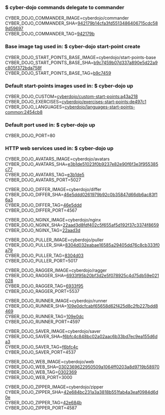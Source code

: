 ### $ cyber-dojo commands delegate to commander

CYBER_DOJO_COMMANDER_IMAGE=cyberdojo/commander
CYBER_DOJO_COMMANDER_SHA=[942179b14cfa3fd5513486406715cdc589d59697](https://github.com/cyber-dojo/commander/commit/942179b14cfa3fd5513486406715cdc589d59697)<br/>
CYBER_DOJO_COMMANDER_TAG=[942179b](https://hub.docker.com/layers/cyberdojo/commander/942179b/images/sha256-00207c4a2f01650ad24f86a1f4d56df704b49a08c6cecef14b076623761d2232)<br/>

### Base image tag used in: $ cyber-dojo start-point create

CYBER_DOJO_START_POINTS_BASE_IMAGE=cyberdojo/start-points-base
CYBER_DOJO_START_POINTS_BASE_SHA=[b9c7459b07d337a890e5d22a9c805f372bda758f](https://github.com/cyber-dojo/start-points-base/commit/b9c7459b07d337a890e5d22a9c805f372bda758f)<br/>
CYBER_DOJO_START_POINTS_BASE_TAG=[b9c7459](https://hub.docker.com/layers/cyberdojo/start-points-base/b9c7459/images/sha256-5da73a48cd03870df1dd31b115314729d1fd630298ecd1723dcf0b21fb46d7bf)<br/>

### Default start-points images used in: $ cyber-dojo up

CYBER_DOJO_CUSTOM=[cyberdojo/custom-start-points:a43a218](https://github.com/cyber-dojo/custom-start-points/commit/a43a2180ebcff6bbad0ed4a05e361a4fd6572141)<br/>
CYBER_DOJO_EXERCISES=[cyberdojo/exercises-start-points:de497c1](https://github.com/cyber-dojo/exercises-start-points/commit/de497c18af9f571d09faab710aa60be9993b3b2d)<br/>
CYBER_DOJO_LANGUAGES=[cyberdojo/languages-start-points-common:2454cb8](https://github.com/cyber-dojo/languages-start-points-common/commit/2454cb87e206729888d36c3f4eb8d90b3e73289a)<br/>

### Default port used in: $ cyber-dojo up

CYBER_DOJO_PORT=80<br/>

### HTTP web services used in: $ cyber-dojo up

CYBER_DOJO_AVATARS_IMAGE=cyberdojo/avatars
CYBER_DOJO_AVATARS_SHA=[e3b1de51023f0b9237e82e90f6f3e3f955385c77](https://github.com/cyber-dojo/avatars/commit/e3b1de51023f0b9237e82e90f6f3e3f955385c77)<br/>
CYBER_DOJO_AVATARS_TAG=[e3b1de5](https://hub.docker.com/layers/cyberdojo/avatars/e3b1de5/images/sha256-9a0b8a4efabfd1b04df377575c5ebf008366b90d73e98ea9c480e8e843f9648c)<br/>
CYBER_DOJO_AVATARS_PORT=5027

CYBER_DOJO_DIFFER_IMAGE=cyberdojo/differ
CYBER_DOJO_DIFFER_SHA=[46e5ddd0261979b92c0b35847d66db6ac83f16a3](https://github.com/cyber-dojo/differ/commit/46e5ddd0261979b92c0b35847d66db6ac83f16a3)<br/>
CYBER_DOJO_DIFFER_TAG=[46e5ddd](https://hub.docker.com/layers/cyberdojo/differ/46e5ddd/images/sha256-c3e6495ab4dee9154ea74916ca77434c5d500486a1f91ac324f3cd59c45325ba)<br/>
CYBER_DOJO_DIFFER_PORT=4567

CYBER_DOJO_NGINX_IMAGE=cyberdojo/nginx
CYBER_DOJO_NGINX_SHA=[22aad3d8fdf402c5f655af5d192f37c3374f8659](https://github.com/cyber-dojo/nginx/commit/22aad3d8fdf402c5f655af5d192f37c3374f8659)<br/>
CYBER_DOJO_NGINX_TAG=[22aad3d](https://hub.docker.com/layers/cyberdojo/nginx/22aad3d/images/sha256-68fbd8cac795a1c6017fa116513a728505bcecbd99472b5d93a2094085bc57b7)<br/>

CYBER_DOJO_PULLER_IMAGE=cyberdojo/puller
CYBER_DOJO_PULLER_SHA=[8304d032eabae16585a29405dd76c8cb333f0a79](https://github.com/cyber-dojo/puller/commit/8304d032eabae16585a29405dd76c8cb333f0a79)<br/>
CYBER_DOJO_PULLER_TAG=[8304d03](https://hub.docker.com/layers/cyberdojo/puller/8304d03/images/sha256-2d6e979eb85ed2100c4e19fd863e478df294c95618acfcf1574ebc212fd3722e)<br/>
CYBER_DOJO_PULLER_PORT=5017

CYBER_DOJO_RAGGER_IMAGE=cyberdojo/ragger
CYBER_DOJO_RAGGER_SHA=[6933f95b20bf3d2e5f078925c4d75db59e021028](https://github.com/cyber-dojo/ragger/commit/6933f95b20bf3d2e5f078925c4d75db59e021028)<br/>
CYBER_DOJO_RAGGER_TAG=[6933f95](https://hub.docker.com/layers/cyberdojo/ragger/6933f95/images/sha256-815c8a4ec1bc7f03d2cb3254c8cdf8f94c9c4f35a86c88939b063bec99849c22)<br/>
CYBER_DOJO_RAGGER_PORT=5537

CYBER_DOJO_RUNNER_IMAGE=cyberdojo/runner
CYBER_DOJO_RUNNER_SHA=[109e0dcfcabf65658d62f425d8c2fb227bdd8469](https://github.com/cyber-dojo/runner/commit/109e0dcfcabf65658d62f425d8c2fb227bdd8469)<br/>
CYBER_DOJO_RUNNER_TAG=[109e0dc](https://hub.docker.com/layers/cyberdojo/runner/109e0dc/images/sha256-34e7f023bc0a9cf2b179013437be7428d6b6d764d9c33cf593e879a2d861e4fa)<br/>
CYBER_DOJO_RUNNER_PORT=4597

CYBER_DOJO_SAVER_IMAGE=cyberdojo/saver
CYBER_DOJO_SAVER_SHA=[f6bfc4c848bc02a02aac6b33bd7ec9ea155d6da3](https://github.com/cyber-dojo/saver/commit/f6bfc4c848bc02a02aac6b33bd7ec9ea155d6da3)<br/>
CYBER_DOJO_SAVER_TAG=[f6bfc4c](https://hub.docker.com/layers/cyberdojo/saver/f6bfc4c/images/sha256-b2eba5f064e783af42c0e6587272814a6304d1d24bace7ec5ccaf816b20fc51d)<br/>
CYBER_DOJO_SAVER_PORT=4537

CYBER_DOJO_WEB_IMAGE=cyberdojo/web
CYBER_DOJO_WEB_SHA=[0302369622950509a1064ff0203a8d9719b58970](https://github.com/cyber-dojo/web/commit/0302369622950509a1064ff0203a8d9719b58970)<br/>
CYBER_DOJO_WEB_TAG=[0302369](https://hub.docker.com/layers/cyberdojo/web/0302369/images/sha256-e98e7ace2249094f1a16189d10a3bc7292eec98686eb85a29ad3e388e6c18fe5)<br/>
CYBER_DOJO_WEB_PORT=3000

CYBER_DOJO_ZIPPER_IMAGE=cyberdojo/zipper
CYBER_DOJO_ZIPPER_SHA=[42e684bc231a3a3818b551fab4a3eaf0984d6d0e](https://github.com/cyber-dojo/zipper/commit/42e684bc231a3a3818b551fab4a3eaf0984d6d0e)<br/>
CYBER_DOJO_ZIPPER_TAG=[42e684b](https://hub.docker.com/layers/cyberdojo/zipper/42e684b/images/sha256-4fe0289906e203500c47dc1cd60c0dfa7f6b41d6368ab93ef369bfeed0b6a2b9)<br/>
CYBER_DOJO_ZIPPER_PORT=4587

